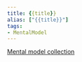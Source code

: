 ```yaml
---
title: {{title}}
alias: ["{{title}}"]
tags:
- MentalModel
---
```

[Mental model collection](notes/Mental%20model%20collection.md)